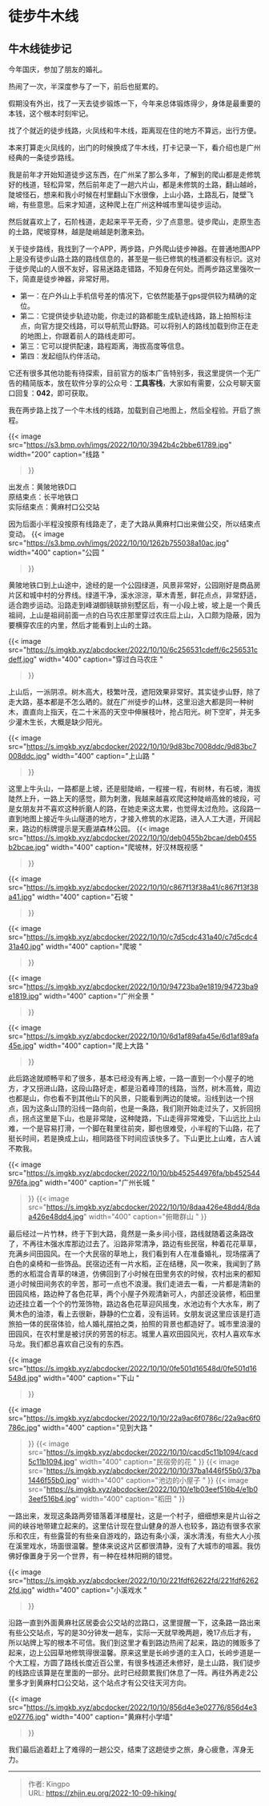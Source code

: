 # 徒步牛木线


<!--more-->

## 牛木线徒步记
今年国庆，参加了朋友的婚礼。

热闹了一次，半深度参与了一下，前后也挺累的。

假期没有外出，找了一天去徒步锻炼一下，今年来总体锻炼得少，身体是最重要的本钱，这个根本时刻牢记。

找了个就近的徒步线路，火凤线和牛木线，距离现在住的地方不算远，出行方便。

本来打算走火凤线的，出门的时候换成了牛木线，打卡记录一下，看介绍也是广州经典的一条徒步路线。

我是前年才开始知道徒步这东西，在广州呆了那么多年，了解到的爬山都是走修筑好的栈道，轻松异常，然后前年走了一趟六片山，都是未修筑的土路，翻山越岭，陡坡怪石，想来和我小时候在村里翻山下水很像，上山小路，土路乱石，陡壁飞峭，有些意思。后来才知道，这种爬上在广州这种城市里叫徒步运动。

然后就喜欢上了，石阶栈道，走起来平平无奇，少了点意思。徒步爬山，走原生态的土路，爬坡穿林，越是陡峭越是刺激来劲。

关于徒步路线，我找到了一个APP，两步路，户外爬山徒步神器。在普通地图APP上是没有徒步山路土路的路线信息的，甚至是一些已修筑的栈道都没有标识。这对于徒步爬山的人很不友好，容易迷路走错路，不知身在何处。而两步路这里强吹一下，简直是徒步神器，非常好用。
- 第一：在户外山上手机信号差的情况下，它依然能基于gps提供较为精确的定位。
- 第二：它提供徒步轨迹功能，你走过的路都能生成轨迹线路，路上拍照标注点，向官方提交线路，可以导航荒山野路。可以将别人的路线加载到你正在走的地图上，你跟着前人的路线走即可。
- 第三：它可以提供配速，路程距离，海拔高度等信息。
- 第四：发起组队约伴活动。

它还有很多其他功能有待探索，目前官方的版本广告特别多，我这里提供一个无广告的精简版本，放在软件分享的公众号：**工具客栈**，大家如有需要，公众号聊天窗口回复：**042**，即可获取。

我在两步路上找了一个牛木线的线路，加载到自己地图上，然后全程验。开启了旅程。 

{{<
image src="https://s3.bmp.ovh/imgs/2022/10/10/3942b4c2bbe61789.jpg" width="200" 
caption="线路 " 
>}}

出发点：黄陂地铁D口  
原结束点：长平地铁口  
实际结束点：黄麻村口公交站  

因为后面小半程没按原有线路走了，走了大路从黄麻村口出来做公交，所以结束点变动。
{{<
image src="https://s3.bmp.ovh/imgs/2022/10/10/1262b755038a10ac.jpg" width="400" 
caption="公园 " 
>}}

黄陂地铁口到上山途中，途经的是一个公园绿道，风景非常好，公园刚好是商品房片区和城中村的分界线。绿道干净，溪水淙淙，草木青葱，鲜花点点，非常舒适，适合跑步运动。沿路走到峰湖御镜联排别墅区后，有一小段上坡，坡上是一个黄氏祖祠，上山是祖祠前面一点的白马农庄那里穿过农庄后上山，入口颇为隐蔽，因为要横穿农庄的内里，然后才能看到上山的土路。

{{<
image src="https://s.imgkb.xyz/abcdocker/2022/10/10/6c256531cdeff/6c256531cdeff.jpg" width="400" 
caption="穿过白马农庄 " 
>}}

上山后，一派阴凉。树木高大，枝繁叶茂，遮阳效果非常好。其实徒步山野，除了走大路，基本都是不怎么晒的。就在广州徒步的山林，这里沿途大都是同一种树木，直直向上指天，在二十米高的天空中伸展枝叶，抢占阳光。树下空旷，并无多少灌木生长，大概是缺少阳光。 

{{<
image src="https://s.imgkb.xyz/abcdocker/2022/10/10/9d83bc7008ddc/9d83bc7008ddc.jpg" 
width="400" 
caption="上山路 " 
>}}


这里上牛头山，一路都是上坡，还是挺陡峭，一程接一程，有树林，有石坡，海拔陡然上升，一路上天的感觉，颇为刺激，我越来越喜欢爬这种陡峭高耸的坡段，可是女朋友并不喜欢这种折磨人的路，在她走来这太累，也觉得太过危险。这段路一直到地图上接近牛头山隧道的地方，才接入修筑的水泥路，进入人工大道，开阔起来，路边的标牌提示是天鹿湖森林公园。
{{<
image src="https://s.imgkb.xyz/abcdocker/2022/10/10/deb0455b2bcae/deb0455b2bcae.jpg" 
width="400" 
caption="爬坡林，好汉林既视感 " 
>}}

{{<
image src="https://s.imgkb.xyz/abcdocker/2022/10/10/c867f13f38a41/c867f13f38a41.jpg" 
width="400" 
caption="石坡 " 
>}}

{{<
image src="https://s.imgkb.xyz/abcdocker/2022/10/10/c7d5cdc431a40/c7d5cdc431a40.jpg"
width="400" 
caption="爬坡 " 
>}}

{{<
image src="https://s.imgkb.xyz/abcdocker/2022/10/10/94723ba9e1819/94723ba9e1819.jpg" 
width="400" 
caption="广州全景 " 
>}}

{{<
image src="https://s.imgkb.xyz/abcdocker/2022/10/10/6d1af89afa45e/6d1af89afa45e.jpg" 
width="400" 
caption="爬上大路 " 
>}}



此后路途就顺畅平和了很多，基本已经没有再上坡，一路一直到一个小屋子的地方，才又拐进山路，这段山路好走，都是沿着峰顶的线路，当然，树木高耸，周边也都是山，你也看不到其他山下的风景，只能看到两边的陡坡。沿线到达一个拐点，因为这条山顶的沿线一路向前，也是一条路，我们刚开始走过头了，又折回拐点，拐点这里是下山，也是非常陡，这种陡路，下山走得非常难受，下山远比上山难，一个是容易打滑，一个脚在鞋里往前突，脚也很难受，小半程的下山路，花了挺长时间，若是换成上山，相同路径下时间应该快多了。下山更比上山难，古人诚不欺我。

{{<
image src="https://s.imgkb.xyz/abcdocker/2022/10/10/bb452544976fa/bb452544976fa.jpg" 
width="400" 
caption="广州长城 " 
>}}
{{<
image src="https://s.imgkb.xyz/abcdocker/2022/10/10/8daa426e48dd4/8daa426e48dd4.jpg"
width="400" 
caption="俯瞰群山 " 
>}}  

最后经过一片竹林，终于下到大路，竟然是一条乡间小径，路线就随着这条路改了，不再往木强水库那边过去了。沿路非常清净，路边有些民宿，种着花花草草，充满乡间田园风。在一个大民宿的草地上，我们看到有人在准备婚礼，现场摆满了白色的桌椅和一些饰品。民宿边还有一片水稻，正在结穗，风一吹来，我闻到了熟悉的水稻混合青草的味道，仿佛回到了小时候在田里务农的时候，农村出来的都知道小时候田间务农的辛苦，那可一点也不浪漫。我们走进去一看，一片都是清新的田园风格，路边种了各色花草，两个小屋子外观清新可人，内部还没装修，稻田里边还挂立着一个个的竹笼饰物，路边各色花草迎风摇曳，水池边有个大水车，刷了黄木色的油漆，看上去很新，静静的伫立着，没有运转。女朋友说这里应该是打造旅拍一体的民宿体验，给人婚礼摆拍之类，拍照的背景也都造好了。城市里浪漫的田园风，在农村里是被讨厌的劳苦的标志。城里人喜欢田园风光，农村人喜欢车水马龙。我们都总喜欢自己没有的东西。

{{<
image src="https://s.imgkb.xyz/abcdocker/2022/10/10/0fe501d16548d/0fe501d16548d.jpg" 
width="400" 
caption="下山 " 
>}}

{{<
image src="https://s.imgkb.xyz/abcdocker/2022/10/10/22a9ac6f0786c/22a9ac6f0786c.jpg" 
 width="400" 
caption="见到大路 " 
>}}
{{<
image src="https://s.imgkb.xyz/abcdocker/2022/10/10/cacd5c11b1094/cacd5c11b1094.jpg" 
width="400" 
caption="民宿旁的花 " 
>}}
{{<
image src="https://s.imgkb.xyz/abcdocker/2022/10/10/37ba1446f55b0/37ba1446f55b0.jpg"
width="400" 
caption="池边的小屋子 " 
>}}
{{<
image src="https://s.imgkb.xyz/abcdocker/2022/10/10/e1b03eef516b4/e1b03eef516b4.jpg"
width="400" 
caption="稻田 " 
>}}

一路出来，发现这条路两旁错落着洋楼屋社，这是一个村子，细细想来是片山谷之间的峡谷地带建立起来的。这里估计现在登山健身的游人也较多，路边有很多农家乐和农庄，有些露营的有些亲自游戏的，路边有条小溪，溪水清浅，有些大人小孩在溪里戏水，场面很温馨。整体来说这片区都很清静，没有了大城市的喧嚣。我仿佛好像置身于另一个世界，有一种在桂林阳朔的错觉。

{{<
image src="https://s.imgkb.xyz/abcdocker/2022/10/10/221fdf62622fd/221fdf62622fd.jpg" 
width="400" 
caption="小溪戏水 " 
>}}



沿路一直到外面黄麻社区居委会公交站的岔路口，这里提醒一下，这条路一路出来有些公交站点，写的是30分钟发一趟车，实际一天就早晚两趟，晚17点后才有，所以站牌上写的根本不可信。我们到这里才看到路边热闹了起来，路边的摊贩多了起来，边上公园草地修筑得很温馨。原来这里是长岭步道的主入口，长岭步道是一个大工程，方圆了路线长度近百公里，有很多栈道还未修好，是土山路，我们徒步的线路应该算是在里面的一部分。此时已经颇累我们休息了一阵。再往外再走2公里多才到黄麻村口公交站，这个站点才有公交往天河方向。

{{<
image src="https://s.imgkb.xyz/abcdocker/2022/10/10/856d4e3e02776/856d4e3e02776.jpg" 
width="400" 
caption="黄麻村小学墙" 
>}}

我们最后追着赶上了难得的一趟公交，结束了这趟徒步之旅，身心疲惫，浑身无力。








---

> 作者: Kingpo  
> URL: https://zhjin.eu.org/2022-10-09-hiking/  

